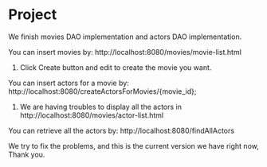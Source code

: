 # Project

We finish movies DAO implementation and actors DAO implementation.

You can insert movies by:
http://localhost:8080/movies/movie-list.html
1. Click Create button and edit to create the movie you want.

You can insert actors for a movie by:
http://localhost:8080/createActorsForMovies/{movie_id};
1. We are having troubles to display all the actors in http://localhost:8080/movies/actor-list.html

You can retrieve all the actors by:
http://localhost:8080/findAllActors

We try to fix the problems, and this is the current version we have right now, Thank you.
